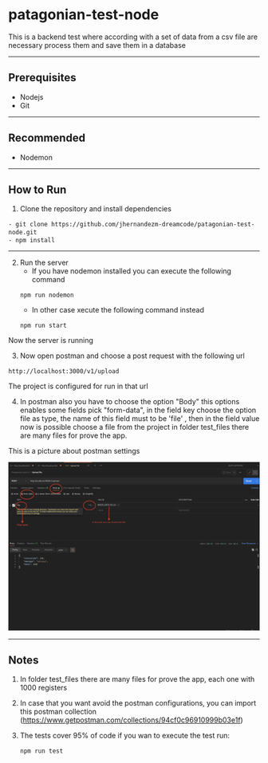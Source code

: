 # patagonian-test-node
This is a backend test where according with a set of data from a csv file are necessary process them and save them in a database
* * *

## Prerequisites

- Nodejs
- Git
* * *
## Recommended

- Nodemon
* * *

## How to Run

1. Clone the repository and install dependencies

~~~
- git clone https://github.com/jhernandezm-dreamcode/patagonian-test-node.git
- npm install
~~~
- - -
2. Run the server
    - If you have nodemon installed you can execute the following command
    ~~~
    npm run nodemon
    ~~~
    - In other case xecute the following command instead
    ~~~
    npm run start
    ~~~
Now the server is running

3. Now open postman and choose a post request with the following url

~~~
http://localhost:3000/v1/upload
~~~

The project is configured for run in that url

4. In postman also you have to choose the option "Body" this options enables some fields pick "form-data", in the field key choose the option file as type, the name of this field must to be 'file' , then in the field value now is possible choose a file from the project in folder test_files there are many files for prove the app.

This is a picture about postman settings

![postman settings](https://github.com/jhernandezm-dreamcode/patagonian-test-node/blob/main/images/1.png)
- - -
## Notes

1. In folder test_files there are many files for prove the app, each one with 1000 registers

2. In case that you want avoid the postman configurations, you can import this postman collection (https://www.getpostman.com/collections/94cf0c96910999b03e1f)

3. The tests cover 95% of code if you wan to execute the test run:
    ~~~
    npm run test
    ~~~

